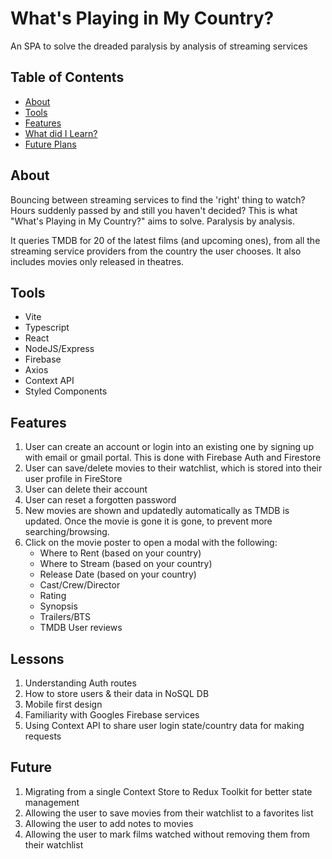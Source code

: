 # What's Playing in My Country?

An SPA to solve the dreaded paralysis by analysis of streaming services

## Table of Contents

- [About](#about)
- [Tools](#tools)
- [Features](#features)
- [What did I Learn?](#lessons)
- [Future Plans](#future)


## About

Bouncing between streaming services to find the 'right' thing to watch? Hours suddenly passed by and still you haven't decided?
This is what "What's Playing in My Country?" aims to solve. Paralysis by analysis. 

It queries TMDB for 20 of the latest films (and upcoming ones), from all the streaming service providers from the country the user chooses.
It also includes movies only released in theatres.

## Tools

- Vite
- Typescript
- React
- NodeJS/Express
- Firebase
- Axios
- Context API
- Styled Components

## Features

1. User can create an account or login into an existing one by signing up with email or gmail portal. This is done with Firebase Auth and Firestore
2. User can save/delete movies to their watchlist, which is stored into their user profile in FireStore
3. User can delete their account
4. User can reset a forgotten password
5. New movies are shown and updatedly automatically as TMDB is updated. Once the movie is gone it is gone, to prevent more searching/browsing.
6. Click on the movie poster to open a modal with the following:
    - Where to Rent (based on your country)
    - Where to Stream (based on your country)
    - Release Date (based on your country)
    - Cast/Crew/Director
    - Rating
    - Synopsis
    - Trailers/BTS
    - TMDB User reviews

## Lessons

1. Understanding Auth routes
2. How to store users & their data in NoSQL DB
3. Mobile first design
4. Familiarity with Googles Firebase services
5. Using Context API to share user login state/country data for making requests

## Future

1. Migrating from a single Context Store to Redux Toolkit for better state management
2. Allowing the user to save movies from their watchlist to a favorites list
3. Allowing the user to add notes to movies
4. Allowing the user to mark films watched without removing them from their watchlist

